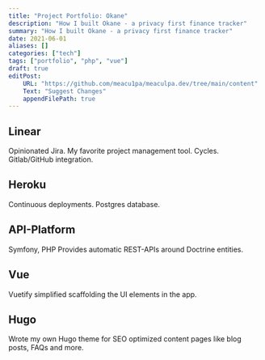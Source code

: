 ```yaml
---
title: "Project Portfolio: Okane"
description: "How I built Okane - a privacy first finance tracker"
summary: "How I built Okane - a privacy first finance tracker"
date: 2021-06-01
aliases: []
categories: ["tech"]
tags: ["portfolio", "php", "vue"]
draft: true
editPost:
    URL: "https://github.com/meacu1pa/meaculpa.dev/tree/main/content"
    Text: "Suggest Changes"
    appendFilePath: true
---
```


## Linear

Opinionated Jira. My favorite project management tool. Cycles. Gitlab/GitHub integration.

## Heroku

Continuous deployments. Postgres database.

## API-Platform

Symfony, PHP
Provides automatic REST-APIs around Doctrine entities.

## Vue

Vuetify simplified scaffolding the UI elements in the app.

## Hugo

Wrote my own Hugo theme for SEO optimized content pages like blog posts, FAQs and more.
